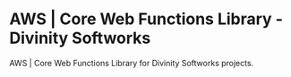 # AWS | Core Web Functions Library - Divinity Softworks
AWS | Core Web Functions Library for Divinity Softworks projects.